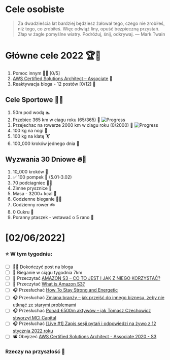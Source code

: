 Cele osobiste
==============
> Za dwadzieścia lat bardziej będziesz żałował tego, czego nie zrobiłeś, niż tego, co zrobiłeś. Więc odwiąż liny, opuść bezpieczną przystań. Złap w żagle pomyślne wiatry. Podróżuj, śnij, odkrywaj.
> — Mark Twain

# Główne cele 2022 🏆🥇
1. Pomoc innym 🧚‍♂️ [0/5]
2. [AWS Certified Solutions Architect – Associate](https://aws.amazon.com/certification/certified-solutions-architect-associate/) 📜
3. Reaktywacja bloga - 12 postów [0/12] 📝

## Cele Sportowe 💪🥈
1. 50m pod wodą 🏊
2. Przebiec 365 km w ciagu roku (65/365) 🏃 ![Progress](https://progress-bar.dev/17/)
3. Przejechac na rowerze 2000 km w ciagu roku (0/2000) 🚴 ![Progress](https://progress-bar.dev/0/)
4. 100 kg na nogi 🦵
5. 100 kg na klatę 🏋️
6. 100_000 kroków jednego dnia 🚶

## Wyzwania 30 Dniowe 🔥🥉
1. 10_000 kroków 🦶
2. ✅ 100 pompek 🙇 (5.01-3.02)
3. 70 podciagniec 🏋️‍♂️
4. Zimne prysznice 🚿
5. Masa - 3200+ kcal 🍌
6. Codzienne bieganie 🏃‍♀️
7. Codzienny rower 🚲
8. 0 Cukru 🎂
9. Poranny ptaszek - wstawać o 5 rano 🌅

# [02/06/2022]
### ⭐ W tym tygodniu:
- [ ] ✍🏽 Dokończyć post na bloga
- [ ] 🏃 Bieganie w ciągu tygodnia 7km
- [ ] 📗 Przeczytać [AMAZON S3 – CO TO JEST I JAK Z NIEGO KORZYSTAĆ?](https://blog.qlos.com/pl/amazon-s3-co-to-jest-i-jak-z-niego-korzystac/)
- [ ] 📗 Przeczytać [What is Amazon S3?](https://docs.aws.amazon.com/AmazonS3/latest/userguide/Welcome.html)
- [ ] 🎧 Przesłuchać [How To Stay Strong and Energetic](https://effortlessenglishshow.com/how-to-stay-strong-and-energetic)
- [ ] 🎧 Przesłuchać [Zmiana branży – jak przejść do innego biznesu, żeby nie utknąć ze starymi problemami](https://malawielkafirma.pl/zmiana-branzy/)
- [ ] 🎧 Przesłuchać [Ponad €500m aktywów – jak Tomasz Czechowicz stworzył MCI Capital](https://zaprojektujswojezycie.pl/ponad-e500m-aktywow-jak-tomasz-czechowicz-stworzyl-mci-capital/)
- [ ] 🎧 Przesłuchać [[Live #1] Zapis sesji pytań i odpowiedzi na żywo z 12 stycznia 2022 roku](https://podcasts.google.com/feed/aHR0cHM6Ly9hbmNob3IuZm0vcy8yMzg0NWEzMC9wb2RjYXN0L3Jzcw/episode/ZDU5MzU2MjQtNWRmNy00NGFkLTk0NzAtZDFjZjU0MzM2ZTky?sa=X&ved=2ahUKEwip25jq-ej1AhWKg_0HHXwVBwoQkfYCegQIARAF)
- [ ] 📽️ Obejrzeć [AWS Certified Solutions Architect - Associate 2020 - S3](https://youtu.be/Ia-UEYYR44s?t=882)

### Rzeczy na przyszłość 🏅
